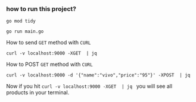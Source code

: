 ### how to run this project?

`go mod tidy`

`go run main.go`

How to send `GET` method with `CURL`

`curl -v localhost:9000 -XGET  | jq `

How to POST `GET` method with `CURL`

`curl -v localhost:9000 -d '{"name":"vivo","price":"95"}' -XPOST  | jq `


Now if you hit `curl -v localhost:9000 -XGET  | jq ` you will see all products in your terminal.

